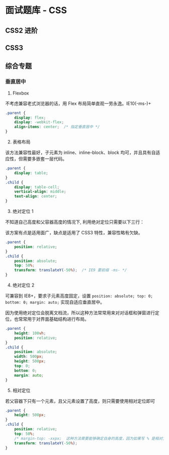 # 面试题库 - CSS


## CSS2 进阶


## CSS3


## 综合专题

### 垂直居中

1. Flexbox

不考虑兼容老式浏览器的话，用 Flex 布局简单直观一劳永逸。IE10(-ms-)+

```css
.parent {
    display: flex;
    display: -webkit-flex;
    align-items: center;  /* 指定垂直居中 */
}
```

2. 表格布局

该方法兼容性最好，子元素为 inline、inline-block、block 均可，并且具有自适应性，但需要多嵌套一层代码。

```css
.parent {
    display: table;
}
.child {
    display: table-cell;
    vertical-align: middle;
    text-align: center;
}
```


3. 绝对定位 1

不知道自己高度和父容器高度的情况下, 利用绝对定位只需要以下三行：

该方案有点是适用面广，缺点是适用了 CSS3 特性，兼容性略有欠缺。

```css
.parent {
    position: relative;
}
.child {
    position: absolute;
    top: 50%;
    transform: translateY(-50%);  /* IE9 要前缀 -ms- */
}
```

4. 绝对定位 2

可兼容到 IE8+，要求子元素高度固定，设置 `position: absolute; top: 0; bottom: 0; margin: auto;` 实现自适应垂直居中。

因为使用绝对定位会脱离文档流，所以这种方法常常用来对对话框和弹窗进行定位，也常常用于对界面基础结构进行布局。

```css
.parent {
    height: 100vh;
    position: relative;
}
.child {
    position: absolute;
    width: 500px;
    height: 500px;
    top: 0;
    bottom: 0;
    margin: auto;
}
```

5. 相对定位

若父容器下只有一个元素，且父元素设置了高度，则只需要使用相对定位即可

```css
.parent {
    height: 500px;
}
.child {
    position: relative;
    top: 50%;
    /* margin-top: -xxpx;  这种方法需要能够确定自身的高度，因为如果写 % 是相对父级元素的 */
    transform: translateY(-50%);
}
```

